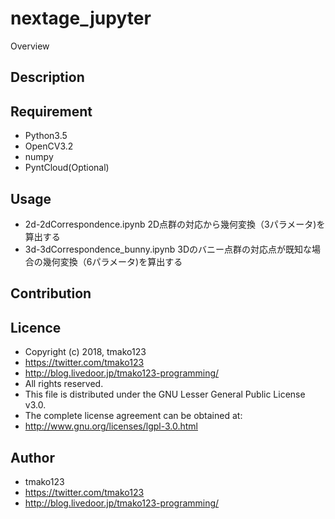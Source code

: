 nextage_jupyter
====

Overview

## Description

## Requirement
- Python3.5
- OpenCV3.2
- numpy
- PyntCloud(Optional)

## Usage
- 2d-2dCorrespondence.ipynb
2D点群の対応から幾何変換（3パラメータ)を算出する
- 3d-3dCorrespondence_bunny.ipynb
3Dのバニー点群の対応点が既知な場合の幾何変換（6パラメータ)を算出する

## Contribution

## Licence
 * Copyright (c) 2018, tmako123
 * https://twitter.com/tmako123
 * http://blog.livedoor.jp/tmako123-programming/
 * All rights reserved.
 * This file is distributed under the GNU Lesser General Public License v3.0.
 * The complete license agreement can be obtained at:
 * http://www.gnu.org/licenses/lgpl-3.0.html

## Author
 * tmako123
 * https://twitter.com/tmako123
 * http://blog.livedoor.jp/tmako123-programming/
